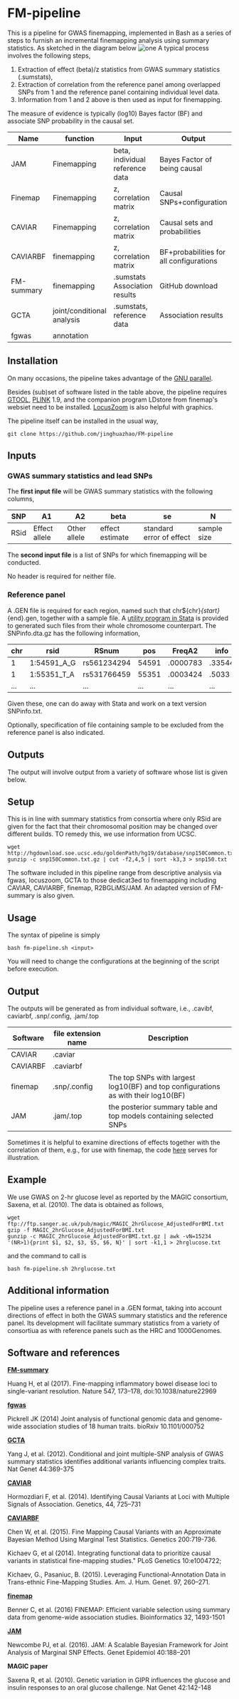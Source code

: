 # FM-pipeline

This is a pipeline for GWAS finemapping, implemented in Bash as a series of steps to furnish an incremental finemapping analysis using summary statistics. As 
sketched in the diagram below ![one](files/fm-pipeline.png)
A typical process involves the following steps,
1. Extraction of effect (beta)/z statistics from GWAS summary statistics (.sumstats), 
2. Extraction of correlation from the reference panel among overlapped SNPs from 1 and the reference panel containing individual level data. 
3. Information from 1 and 2 above is then used as input for finemapping.

The measure of evidence is typically (log10) Bayes factor (BF) and associate SNP probability in the causal set.

Name | function | Input | Output | Reference
-----|----------|-------|--------|----------
JAM | Finemapping | beta, individual reference data | Bayes Factor of being causal | Newcombe, et al. (2016)
Finemap | Finemapping | z, correlation matrix | Causal SNPs+configuration | Benner, et al. (2016)
CAVIAR | Finemapping | z, correlation matrix | Causal sets and probabilities | Hormozdiari, et al. (2014)
CAVIARBF | finemapping | z, correlation matrix | BF+probabilities for all configurations | Chen, et al. (2015)
FM-summary | finemapping | .sumstats Association results | GitHub download
GCTA | joint/conditional analysis | .sumstats, reference data | Association results | Yang, et al. (2012)
fgwas | annotation 

## Installation

On many occasions, the pipeline takes advantage of the [GNU parallel](http://www.gnu.org/software/parallel/).

Besides (sub)set of software listed in the table above, the pipeline requires [GTOOL](http://www.well.ox.ac.uk/%7Ecfreeman/software/gwas/gtool.html),
[PLINK](https://www.cog-genomics.org/plink2) 1.9, and the companion program LDstore from finemap's websiet need to be installed. 
[LocusZoom](http://locuszoom.sph.umich.edu/) is also helpful with graphics.

The pipeline itself can be installed in the usual way,
```
git clone https://github.com/jinghuazhao/FM-pipeline
```

## Inputs

### GWAS summary statistics and lead SNPs

The **first input file** will be GWAS summary statistics with the following columns,

SNP | A1 | A2 | beta | se | N
-----|----|----|------|----|--
RSid | Effect allele | Other allele | effect estimate | standard error of effect | sample size

The **second input file** is a list of SNPs for which finemapping will be conducted.

No header is required for neither file.

### Reference panel

A .GEN file is required for each region, named such that chr${chr}_{start}_{end}.gen, together with a sample file. A [utility program in Stata](files/p0.do) is 
provided to generated such files from their whole chromosome counterpart. The SNPinfo.dta.gz has the following information,

chr |        rsid  |       RSnum |    pos |    FreqA2 |    info  | type |  A1  | A2
----|--------------|-------------|--------|-----------|----------|------|------|----
 1  | 1:54591_A_G  | rs561234294 |  54591 |  .0000783 |  .33544  |    0 |   A  |  G  
 1  | 1:55351_T_A  | rs531766459 |  55351 |  .0003424 |   .5033  |    0 |   T  |  A  
... | ... | ... | ... | ... | ... | ... | ... | ... |

Given these, one can do away with Stata and work on a text version SNPinfo.txt.

Optionally, specification of file containing sample to be excluded from the reference panel is also indicated.

## Outputs

The output will involve output from a variety of software whose list is given below.

## Setup

This is in line with summary statistics from consortia where only RSid are given for the fact that their chromosomal position may be changed over different builds. TO remedy this, we use information from UCSC.
```
wget http://hgdownload.soe.ucsc.edu/goldenPath/hg19/database/snp150Common.txt.gz
gunzip -c snp150Common.txt.gz | cut -f2,4,5 | sort -k3,3 > snp150.txt
```
The software included in this pipeline range from descriptive analysis via fgwas, locuszoom, GCTA to those dedicat3ed to finemapping including CAVIAR, CAVIARBF, finemap, R2BGLiMS/JAM. An adapted version of FM-summary is also given.

## Usage

The syntax of pipeline is simply
```
bash fm-pipeline.sh <input>
```
You will need to change the configurations at the beginning of the script before execution.

## Output

The outputs will be generated as from individual software, i.e., .cavibf, caviarbf, .snp/.config, .jam/.top

Software | file extension name | Description
---------|---------------------|------------
CAVIAR   | .caviar
CAVIARBF | .caviarbf
finemap  | .snp/.config | The top SNPs with largest log10(BF) and top configurations as with their log10(BF)
JAM      | .jam/.top | the posterior summary table and top models containing selected SNPs

Sometimes it is helpful to examine directions of effects together with the correlation of them, e.g., for use with finemap, the code [here](files/finemap-check.R) 
serves for illustration.

## Example

We use GWAS on 2-hr glucose level as reported by the MAGIC consortium, Saxena, et al. (2010). The data is obtained as follows,
```
wget ftp://ftp.sanger.ac.uk/pub/magic/MAGIC_2hrGlucose_AdjustedForBMI.txt
gzip -f MAGIC_2hrGlucose_AdjustedForBMI.txt
gunzip -c MAGIC_2hrGlucose_AdjustedForBMI.txt.gz | awk -vN=15234 '(NR>1){print $1, $2, $3, $5, $6, N}' | sort -k1,1 > 2hrglucose.txt
```
and the command to call is
```
bash fm-pipeline.sh 2hrglucose.txt
```

## Additional information

The pipeline uses a reference panel in a .GEN format, taking into account directions of effect in both the GWAS summary statistics and the reference panel. Its 
development will facilitate summary statistics from a variety of consortiua as with reference panels such as the HRC and 1000Genomes.

## Software and references

**[FM-summary](https://github.com/hailianghuang/FM-summary)**

Huang H, et al (2017). Fine-mapping inflammatory bowel disease loci to single-variant resolution. Nature 547, 173–178, doi:10.1038/nature22969

**[fgwas](https://github.com/joepickrell/fgwas)**

Pickrell JK (2014) Joint analysis of functional genomic data and genome-wide association studies of 18 human traits. bioRxiv 10.1101/000752

**[GCTA](cnsgenomics.com/software/gcta/)**

Yang J, et al. (2012). Conditional and joint multiple-SNP analysis of GWAS summary statistics identifies additional variants influencing complex traits. Nat Genet 
44:369-375

**[CAVIAR](https://github.com/fhormoz/caviar)**

Hormozdiari F, et al. (2014). Identifying Causal Variants at Loci with Multiple Signals of Association. Genetics, 44, 725–731

**[CAVIARBF](https://bitbucket.org/Wenan/caviarbf)**

Chen W, et al. (2015). Fine Mapping Causal Variants with an Approximate Bayesian Method Using Marginal Test Statistics. Genetics 200:719-736.

Kichaev G, et al (2014). Integrating functional data to prioritize causal variants in statistical fine-mapping studies." PLoS Genetics 10:e1004722;

Kichaev, G., Pasaniuc, B. (2015). Leveraging Functional-Annotation Data in Trans-ethnic Fine-Mapping Studies. Am. J. Hum. Genet. 97, 260–271.

**[finemap](http://www.christianbenner.com/#)**

Benner C, et al. (2016) FINEMAP: Efficient variable selection using summary data from genome-wide association studies. Bioinformatics 32, 1493-1501        

**[JAM](https://github.com/pjnewcombe/R2BGLiMS)**

Newcombe PJ, et al. (2016). JAM: A Scalable Bayesian Framework for Joint Analysis of Marginal SNP Effects. Genet Epidemiol 40:188–201

**MAGIC paper**

Saxena R, et al. (2010). Genetic variation in GIPR influences the glucose and insulin responses to an oral glucose challenge. Nat Genet 42:142-148
